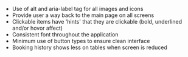 - Use of alt and aria-label tag for all images and icons
- Provide user a way back to the main page on all screens
- Clickable items have 'hints' that they are clickable (bold, underlined and/or hovor affect)
- Consistent font throughout the application
- Minimum use of button types to ensure clean interface
- Booking history shows less on tables when screen is reduced
